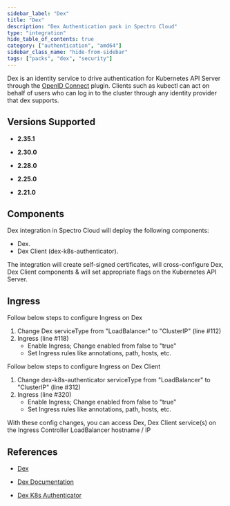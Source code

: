 ```yaml
---
sidebar_label: "Dex"
title: "Dex"
description: "Dex Authentication pack in Spectro Cloud"
type: "integration"
hide_table_of_contents: true
category: ["authentication", "amd64"]
sidebar_class_name: "hide-from-sidebar"
tags: ["packs", "dex", "security"]
---
```


Dex is an identity service to drive authentication for Kubernetes API Server through the
[OpenID Connect](https://openid.net/connect/) plugin. Clients such as kubectl can act on behalf of users who can log in
to the cluster through any identity provider that dex supports.

## Versions Supported

<Tabs queryString="parent">

<TabItem label="2.35.x" value="2.35.x">

- **2.35.1**

</TabItem>

<TabItem label="2.30.x" value="2.30.x">

- **2.30.0**

</TabItem>

<TabItem label="2.28.x" value="2.28.x">

- **2.28.0**

</TabItem>

<TabItem label="2.25.x" value="2.25.x">

- **2.25.0**

</TabItem>

<TabItem label="2.21.x" value="2.21.x">

- **2.21.0**

</TabItem>
</Tabs>

## Components

Dex integration in Spectro Cloud will deploy the following components:

- Dex.
- Dex Client (dex-k8s-authenticator).

The integration will create self-signed certificates, will cross-configure Dex, Dex Client components & will set
appropriate flags on the Kubernetes API Server.

## Ingress

Follow below steps to configure Ingress on Dex

1. Change Dex serviceType from "LoadBalancer" to "ClusterIP" (line #112)
2. Ingress (line #118)
   - Enable Ingress; Change enabled from false to "true"
   - Set Ingress rules like annotations, path, hosts, etc.

Follow below steps to configure Ingress on Dex Client

1. Change dex-k8s-authenticator serviceType from "LoadBalancer" to "ClusterIP" (line #312)
2. Ingress (line #320)
   - Enable Ingress; Change enabled from false to "true"
   - Set Ingress rules like annotations, path, hosts, etc.

With these config changes, you can access Dex, Dex Client service(s) on the Ingress Controller LoadBalancer hostname /
IP

## References

- [Dex](https://github.com/dexidp/dex)

- [Dex Documentation](https://dexidp.io/docs)

- [Dex K8s Authenticator](https://github.com/mintel/dex-k8s-authenticator)
